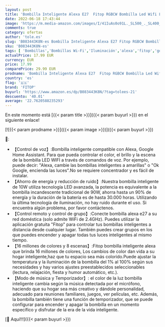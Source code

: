```yaml
---
layout: post
title: 'Bombilla Inteligente Alexa E27  Fitop RGBCW Bombilla Led Wifi Lámpara 10W Equivalente 90W  Compatible con Alexa/Google Home/Siri  2700K-6500K Luz Inteligente Bombilla  2 Unidades'
date: 2022-06-18 17:43:44
image: 'https://m.media-amazon.com/images/I/41IuAs0o91L._SL500_._SL400_.jpg'
comments: true
category: ofertas
author: 'tole.es'
slug: 'B083443K8N-es Bombilla Inteligente Alexa E27 Fitop RGBCW Bombilla Led...'
sku: 'B083443K8N-es'
tags: [ 'Bombillas','Bombillas Wi-Fi','Iluminación','alexa','fitop','google','home','🇪🇸', ]
actualPrice: 17.99 EUR
currency: EUR
price: 17.99
comparePrice: 29.99 EUR
prodname: 'Bombilla Inteligente Alexa E27  Fitop RGBCW Bombilla Led Wifi Lámpara 10W Equivalente 90W  Compatible con Alexa/Google Home/Siri  2700K-6500K Luz Inteligente Bombilla  2 Unidades'
country: 'es'
flag: '🇪🇸'
brand: 'FITOP'
buyurl: 'https://www.amazon.es/dp/B083443K8N/?tag=tolees-21'
descuento: '40.01'
average: '22.7620588235293'
---
```


En este momento está [{{< param title >}}]({{< param buyurl >}}) en el siguiente enlace!

[![{{< param prodname >}}]({{< param image >}})]({{< param buyurl >}})

🔎:

- 【Control de voz】:Bombilla inteligente compatible con Alexa, Google Home Assistant. Para que pueda controlar el color, el brillo y la escena de la bombilla LED WIFI a través de comandos de voz. Por ejemplo, puede decir: "Alexa, cambie las bombillas inteligentes a amarillas" o "Ok Google, encienda las luces".No se requiere concentrador y es fácil de instalar.
- 【Ahorro de energía y reducción de ruido】:Nuestra bombilla inteligente de 10W utiliza tecnología LED avanzada, la potencia es equivalente a la bombilla incandescente tradicional de 90W, ahorra hasta un 90% de energía y la duración de la batería es de hasta 30.000 horas. Utilizando la última tecnología de iluminación, no hay ruido durante el uso. Si encuentra algún problema, por favor contáctenos.
- 【Control remoto y control de grupo】:Conecte bombilla alexa e27 a su red doméstica (solo admite WiFi de 2.4GHz). Puedes utilizar la aplicación gratuita "Fitop" para controlar tus bombillas inteligentes a distancia desde cualquier lugar. También puedes crear grupos en los que puedes encender y apagar todas tus luces inteligentes al mismo tiempo.
- 【16 millones de colores y 8 escenas】:Fitop bombilla inteligente alexa que brinda 16 millones de colores, Los cambios de color dan vida a su hogar inteligente,haz que tu espacio sea más colorido.Puede ajustar la temperatura y la iluminación de la bombilla del 1% al 100% según sus necesidades y hay varios ajustes preestablecidos seleccionables (lectura, relajación, fiesta y humor automático, etc.).
- 【Modo de música y Temporizador】: el color de la luz bombilla inteligente cambia según la música detectada por el micrófono, haciendo que su hogar sea más creativo y dándole personalidad, adecuado para reuniones familiares, juegos, ver películas, etc. Además, la bombilla también tiene una función de temporizador, que se puede configurar para encender y apagar la bombilla en un momento específico y disfrutar de la era de la vida inteligente.

[🛒 Aquí!!!]({{< param buyurl >}})
